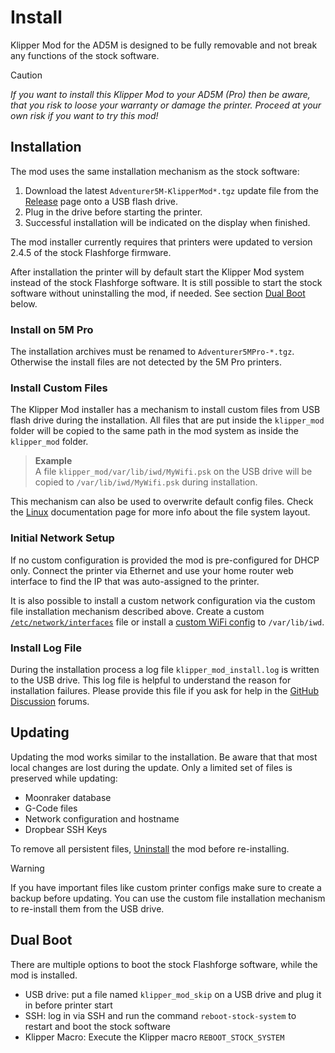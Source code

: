 
# Install

Klipper Mod for the AD5M is designed to be fully removable and not break any functions of the stock software. 

> [!CAUTION]
> *If you want to install this Klipper Mod to your AD5M (Pro) then be aware, that you risk to loose your warranty or damage the printer. Proceed at your own risk if you want to try this mod!*

## Installation

The mod uses the same installation mechanism as the stock software:
1) Download the latest `Adventurer5M-KlipperMod*.tgz` update file from the [Release](https://github.com/xblax/flashforge_ad5m_klipper_mod/releases) page onto a USB flash drive.
2) Plug in the drive before starting the printer. 
3) Successful installation will be indicated on the display when finished.

The mod installer currently requires that printers were updated to version 2.4.5 of the stock Flashforge firmware.

After installation the printer will by default start the Klipper Mod system instead of the stock Flashforge software. It is still possible to start the stock software without uninstalling the mod, if needed. See section [Dual Boot](#dual-boot) below.

### Install on 5M Pro

The installation archives must be renamed to `Adventurer5MPro-*.tgz`. Otherwise the install files are not detected by the 5M Pro printers.

### Install Custom Files

The Klipper Mod installer has a mechanism to install custom files from USB flash drive during the installation. All files that are put inside the `klipper_mod` folder will be copied to the same path in the mod system as inside the `klipper_mod` folder. 

> **Example**  
> A file `klipper_mod/var/lib/iwd/MyWifi.psk` on the USB drive will be copied to `/var/lib/iwd/MyWifi.psk` during installation.

This mechanism can also be used to overwrite default config files. Check the [Linux](LINUX.md) documentation page for more info about the file system layout.

### Initial Network Setup

If no custom configuration is provided the mod is pre-configured for DHCP only. Connect the printer via Ethernet and use your home router web interface to find the IP that was auto-assigned to the printer.

It is also possible to install a custom network configuration via the custom file installation mechanism described above. Create a custom [`/etc/network/interfaces`](https://manpages.debian.org/bullseye/ifupdown/interfaces.5.en.html) file or install a [custom WiFi config](WIFI.md) to `/var/lib/iwd`.

### Install Log File

During the installation process a log file `klipper_mod_install.log` is written to the USB drive. This log file is helpful to understand the reason for installation failures. Please provide this file if you ask for help in the [GitHub Discussion](https://github.com/xblax/flashforge_ad5m_klipper_mod/discussions) forums.

## Updating

Updating the mod works similar to the installation. Be aware that that most local changes are lost during the update. Only a limited set of files is preserved while updating:

- Moonraker database
- G-Code files
- Network configuration and hostname
- Dropbear SSH Keys

To remove all persistent files, [Uninstall](UNINSTALL.md) the mod before re-installing.

> [!WARNING]
> If you have important files like custom printer configs make sure to create a backup before updating. You can use the custom file installation mechanism to re-install them from the USB drive.

## Dual Boot

There are multiple options to boot the stock Flashforge software, while the mod is installed.

- USB drive: put a file named `klipper_mod_skip` on a USB drive and plug it in before printer start
- SSH: log in via SSH and run the command `reboot-stock-system` to restart and boot the stock software
- Klipper Macro: Execute the Klipper macro `REBOOT_STOCK_SYSTEM`
